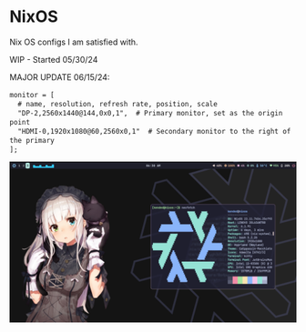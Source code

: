 # NixOS
Nix OS configs I am satisfied with.

WIP - Started 05/30/24

MAJOR UPDATE 06/15/24: 
```
monitor = [
  # name, resolution, refresh rate, position, scale
  "DP-2,2560x1440@144,0x0,1",  # Primary monitor, set as the origin point
  "HDMI-0,1920x1080@60,2560x0,1"  # Secondary monitor to the right of the primary
];
```

![Example Image](https://github.com/Kclamberth/NixOS/blob/main/assets/nix1.png)

